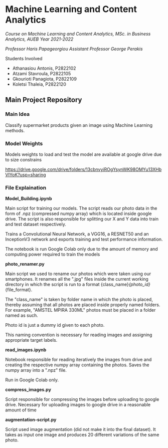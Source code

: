 # Machine Learning and Content Analytics
*Course on Machine Learning and Content Analytics, MSc. in Business Analytics, AUEB*
*Year 2021-2022*

*Professor Haris Papageorgiou*
*Assistant Professor George Perakis*

Students Involved

- Athanasiou Antonis, P2822102
- Atzami Stavroula, P2822105
- Gkourioti Panagiota, P2822109
- Koletsi Thaleia, P2822120

## Main Project Repository

### Main Idea

Classify supermarket products given an image using Machine Learning methods.

### Model Weights

Models weights to load and test the model are available at google drive due to size constrains

https://drive.google.com/drive/folders/13cbnvyiROgYsynWK98OMYu13XHbVIYoK?usp=sharing

### File Explaination

**Model_Building.ipynb**

Main script for training our models.
The script reads our photo data in the form of .npz (compressed numpy array) which is located inside google drive.
The script is also responsible for splitting our X and Y data into train and test dataset respectively.

Trains a Convolutional Neural Network, a VGG16, a RESNET50 and an InceptionV3 network and exports training and test performance information.

The notebook is run Google Colab only due to the amount of memory  and computing power required to train the models

**photo_renamer.py**

Main script we used to rename our photos which were taken using our smartphones. It renames all the ".jpg" files inside the current working directory in which the script is run to a format {class_name}_{photo_id}_{file_format}.

The "class_name" is taken by folder name in which the photo is placed, thereby assuming that all photos are placed inside properly named folders. For example, "AMSTEL MPIRA 330ML" photos must be placed in a folder named as such.

Photo id is just a dummy id given to each photo.

This naming convention is necessary for reading images and assigning appropriate target labels.

**read_images.ipynb**

Notebook responsible for reading iteratively the images from drive and creating the respective numpy array containing the photos.
Saves the numpy array into a ".npz" file.

Run in Google Colab only.

**compress_images.py**

Script responsible for compressing the images before uploading to google drive. Necessary for uploading images to google drive in a reasonable amount of time

**augmentation-script.py**

Script used image augmentation (did not make it into the final dataset).
It takes as input one image and produces 20 different variations of the same photo.
